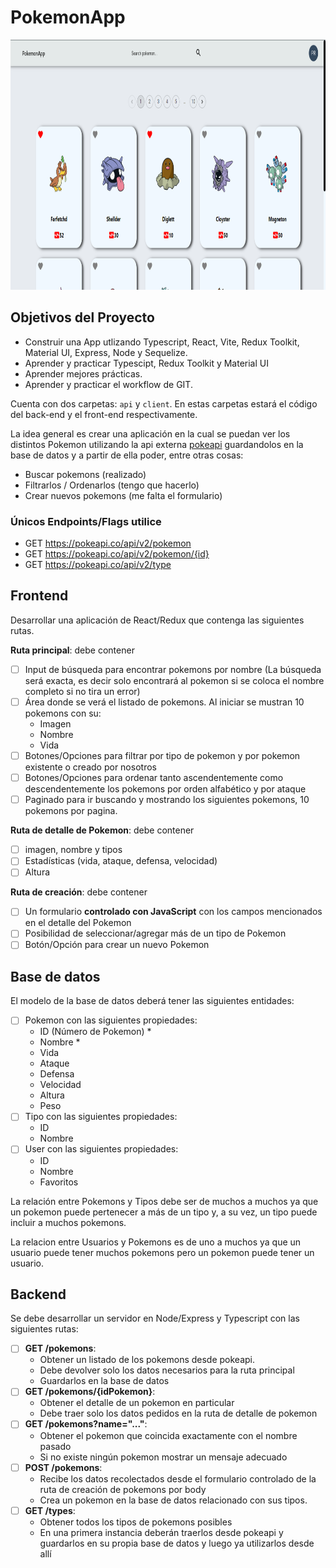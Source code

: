 # PokemonApp

<img height="400" width='100%' src="./client/src/portada.png" />

## Objetivos del Proyecto

- Construir una App utlizando Typescript, React, Vite, Redux Toolkit, Material UI, Express, Node y Sequelize.
- Aprender y practicar Typescipt, Redux Toolkit y Material UI
- Aprender mejores prácticas.
- Aprender y practicar el workflow de GIT.

Cuenta con dos carpetas: `api` y `client`. En estas carpetas estará el código del back-end y el front-end respectivamente.

La idea general es crear una aplicación en la cual se puedan ver los distintos Pokemon utilizando la api externa [pokeapi](https://pokeapi.co/) guardandolos en la base de datos y a partir de ella poder, entre otras cosas:

- Buscar pokemons (realizado)
- Filtrarlos / Ordenarlos (tengo que hacerlo)
- Crear nuevos pokemons (me falta el formulario)

### Únicos Endpoints/Flags utilice

- GET <https://pokeapi.co/api/v2/pokemon>
- GET <https://pokeapi.co/api/v2/pokemon/{id}>
- GET <https://pokeapi.co/api/v2/type>

## Frontend

Desarrollar una aplicación de React/Redux que contenga las siguientes rutas.

**Ruta principal**: debe contener

- [ ] Input de búsqueda para encontrar pokemons por nombre (La búsqueda será exacta, es decir solo encontrará al pokemon si se coloca el nombre completo si no tira un error)
- [ ] Área donde se verá el listado de pokemons. Al iniciar se mustran 10 pokemons con su:
  - Imagen
  - Nombre
  - Vida
- [ ] Botones/Opciones para filtrar por tipo de pokemon y por pokemon existente o creado por nosotros
- [ ] Botones/Opciones para ordenar tanto ascendentemente como descendentemente los pokemons por orden alfabético y por ataque
- [ ] Paginado para ir buscando y mostrando los siguientes pokemons, 10 pokemons por pagina.

**Ruta de detalle de Pokemon**: debe contener

- [ ] imagen, nombre y tipos
- [ ] Estadísticas (vida, ataque, defensa, velocidad)
- [ ] Altura

**Ruta de creación**: debe contener

- [ ] Un formulario **controlado con JavaScript** con los campos mencionados en el detalle del Pokemon
- [ ] Posibilidad de seleccionar/agregar más de un tipo de Pokemon
- [ ] Botón/Opción para crear un nuevo Pokemon

## Base de datos

El modelo de la base de datos deberá tener las siguientes entidades:

- [ ] Pokemon con las siguientes propiedades:
  - ID (Número de Pokemon) \*
  - Nombre \*
  - Vida
  - Ataque
  - Defensa
  - Velocidad
  - Altura
  - Peso
- [ ] Tipo con las siguientes propiedades:
  - ID
  - Nombre
- [ ] User con las siguientes propiedades:
  - ID
  - Nombre
  - Favoritos

La relación entre Pokemons y Tipos debe ser de muchos a muchos ya que un pokemon puede pertenecer a más de un tipo y, a su vez, un tipo puede incluir a muchos pokemons.

La relacion entre Usuarios y Pokemons es de uno a muchos ya que un usuario puede tener muchos pokemons pero un pokemon puede tener un usuario.

## Backend

Se debe desarrollar un servidor en Node/Express y Typescript con las siguientes rutas:

- [ ] **GET /pokemons**:
  - Obtener un listado de los pokemons desde pokeapi.
  - Debe devolver solo los datos necesarios para la ruta principal
  - Guardarlos en la base de datos
- [ ] **GET /pokemons/{idPokemon}**:
  - Obtener el detalle de un pokemon en particular
  - Debe traer solo los datos pedidos en la ruta de detalle de pokemon
- [ ] **GET /pokemons?name="..."**:
  - Obtener el pokemon que coincida exactamente con el nombre pasado
  - Si no existe ningún pokemon mostrar un mensaje adecuado
- [ ] **POST /pokemons**:
  - Recibe los datos recolectados desde el formulario controlado de la ruta de creación de pokemons por body
  - Crea un pokemon en la base de datos relacionado con sus tipos.
- [ ] **GET /types**:
  - Obtener todos los tipos de pokemons posibles
  - En una primera instancia deberán traerlos desde pokeapi y guardarlos en su propia base de datos y luego ya utilizarlos desde allí
